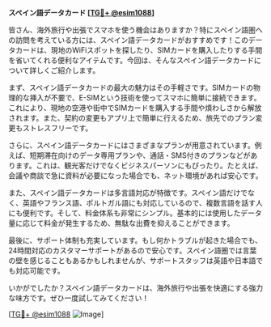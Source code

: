 **スペイン語データカード [[TG💪+ @esim1088](https://t.me/s/esim1088)]**

皆さん、海外旅行や出張でスマホを使う機会はありますか？特にスペイン語圏への訪問を考えている方には、スペイン語データカードがおすすめです！このデータカードは、現地のWiFiスポットを探したり、SIMカードを購入したりする手間を省いてくれる便利なアイテムです。今回は、そんなスペイン語データカードについて詳しくご紹介します。

まず、スペイン語データカードの最大の魅力はその手軽さです。SIMカードの物理的な挿入が不要で、E-SIMという技術を使ってスマホに簡単に接続できます。これにより、現地の空港や街中でSIMカードを購入する手間や煩わしさから解放されます。また、契約の変更もアプリ上で簡単に行えるため、旅先でのプラン変更もストレスフリーです。

さらに、スペイン語データカードにはさまざまなプランが用意されています。例えば、短期滞在向けのデータ専用プランや、通話・SMS付きのプランなどがあります。これは、観光客だけでなくビジネスパーソンにもぴったり。たとえば、会議や商談で急に資料が必要になった場合でも、ネット環境があれば安心です。

また、スペイン語データカードは多言語対応が特徴です。スペイン語だけでなく、英語やフランス語、ポルトガル語にも対応しているので、複数言語を話す人にも便利です。そして、料金体系も非常にシンプル。基本的には使用したデータ量に応じて料金が発生するため、無駄な出費を抑えることができます。

最後に、サポート体制も充実しています。もし何かトラブルが起きた場合でも、24時間対応のカスタマーサポートがあるので安心です。スペイン語圏では言葉の壁を感じることもあるかもしれませんが、サポートスタッフは英語や日本語でも対応可能です。

いかがでしたか？スペイン語データカードは、海外旅行や出張を快適にする強力な味方です。ぜひ一度試してみてください！

[[TG💪+ @esim1088](https://t.me/s/esim1088) ![Image](https://i.postimg.cc/Y0z9fWf4/image.png)]